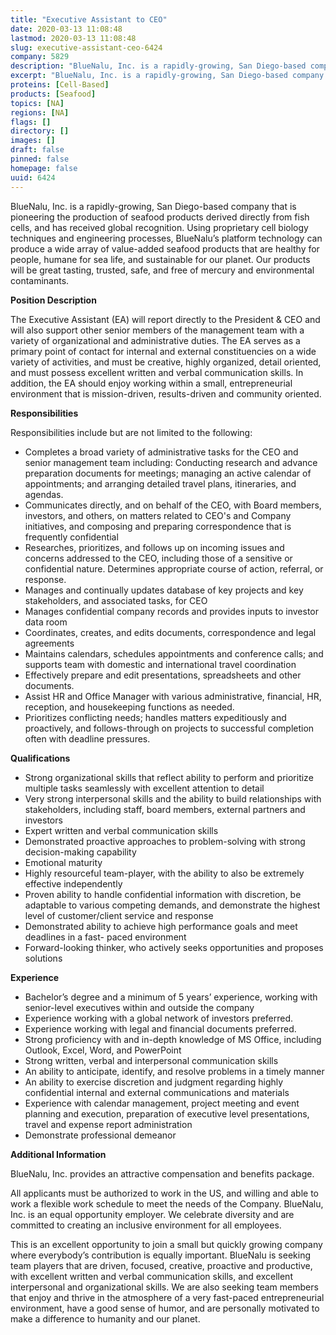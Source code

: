 ```yaml
---
title: "Executive Assistant to CEO"
date: 2020-03-13 11:08:48
lastmod: 2020-03-13 11:08:48
slug: executive-assistant-ceo-6424
company: 5829
description: "BlueNalu, Inc. is a rapidly-growing, San Diego-based company that is pioneering the production of seafood products derived directly from fish cells, and has received global recognition. Using proprietary cell biology techniques and engineering processes, BlueNalu’s platform technology can produce a wide array of value-added seafood products that are healthy for people, humane for sea life, and sustainable for our planet. Our products will be great tasting, trusted, safe, and free of mercury and environmental contaminants.Position Description"
excerpt: "BlueNalu, Inc. is a rapidly-growing, San Diego-based company that is pioneering the production of seafood products derived directly from fish cells, and has received global recognition. Using proprietary cell biology techniques and engineering processes, BlueNalu’s platform technology can produce a wide array of value-added seafood products that are healthy for people, humane for sea life, and sustainable for our planet. Our products will be great tasting, trusted, safe, and free of mercury and environmental contaminants.Position Description"
proteins: [Cell-Based]
products: [Seafood]
topics: [NA]
regions: [NA]
flags: []
directory: []
images: []
draft: false
pinned: false
homepage: false
uuid: 6424
---
```

<p>BlueNalu, Inc. is a rapidly-growing, San Diego-based company that is pioneering the production of seafood products derived directly from fish cells, and has received global recognition. Using proprietary cell biology techniques and engineering processes, BlueNalu’s platform technology can produce a wide array of value-added seafood products that are healthy for people, humane for sea life, and sustainable for our planet. Our products will be great tasting, trusted, safe, and free of mercury and environmental contaminants.</p>
<p><strong>Position Description</strong></p>
<p>The Executive Assistant (EA) will report directly to the President & CEO and will also support other senior members of the management team with a variety of organizational and administrative duties. The EA serves as a primary point of contact for internal and external constituencies on a wide variety of activities, and must be creative, highly organized, detail oriented, and must possess excellent written and verbal communication skills. In addition, the EA should enjoy working within a small, entrepreneurial environment that is mission-driven, results-driven and community oriented.</p>
<p><strong>Responsibilities</strong></p>
<p>Responsibilities include but are not limited to the following:</p>
<ul>
<li>Completes a broad variety of administrative tasks for the CEO and senior management team including: Conducting research and advance preparation documents for meetings; managing an active calendar of appointments; and arranging detailed travel plans, itineraries, and agendas.</li>
<li>Communicates directly, and on behalf of the CEO, with Board members, investors, and others, on matters related to CEO's and Company initiatives, and composing and preparing correspondence that is frequently confidential</li>
<li>Researches, prioritizes, and follows up on incoming issues and concerns addressed to the CEO, including those of a sensitive or confidential nature. Determines appropriate course of action, referral, or response.</li>
<li>Manages and continually updates database of key projects and key stakeholders, and associated tasks, for CEO</li>
<li>Manages confidential company records and provides inputs to investor data room</li>
<li>Coordinates, creates, and edits documents, correspondence and legal agreements</li>
<li>Maintains calendars, schedules appointments and conference calls; and supports team with domestic and international travel coordination</li>
<li>Effectively prepare and edit presentations, spreadsheets and other documents.</li>
<li>Assist HR and Office Manager with various administrative, financial, HR, reception, and housekeeping functions as needed.</li>
<li>Prioritizes conflicting needs; handles matters expeditiously and proactively, and follows-through on projects to successful completion often with deadline pressures.</li>
</ul>
<p><strong>Qualifications</strong></p>
<ul>
<li>Strong organizational skills that reflect ability to perform and prioritize multiple tasks seamlessly with excellent attention to detail</li>
<li>Very strong interpersonal skills and the ability to build relationships with stakeholders, including staff, board members, external partners and investors</li>
<li>Expert written and verbal communication skills</li>
<li>Demonstrated proactive approaches to problem-solving with strong decision-making capability</li>
<li>Emotional maturity</li>
<li>Highly resourceful team-player, with the ability to also be extremely effective independently</li>
<li>Proven ability to handle confidential information with discretion, be adaptable to various competing demands, and demonstrate the highest level of customer/client service and response</li>
<li>Demonstrated ability to achieve high performance goals and meet deadlines in a fast- paced environment</li>
<li>Forward-looking thinker, who actively seeks opportunities and proposes solutions</li>
</ul>
<p><strong>Experience</strong></p>
<ul>
<li>Bachelor’s degree and a minimum of 5 years’ experience, working with senior-level executives within and outside the company</li>
<li>Experience working with a global network of investors preferred.</li>
<li>Experience working with legal and financial documents preferred.</li>
<li>Strong proficiency with and in-depth knowledge of MS Office, including Outlook, Excel, Word, and PowerPoint</li>
<li>Strong written, verbal and interpersonal communication skills</li>
<li>An ability to anticipate, identify, and resolve problems in a timely manner</li>
<li>An ability to exercise discretion and judgment regarding highly confidential internal and external communications and materials</li>
<li>Experience with calendar management, project meeting and event planning and execution, preparation of executive level presentations, travel and expense report administration</li>
<li>Demonstrate professional demeanor</li>
</ul>
<p><strong>Additional Information</strong></p>
<p>BlueNalu, Inc. provides an attractive compensation and benefits package.</p>
<p>All applicants must be authorized to work in the US, and willing and able to work a flexible work schedule to meet the needs of the Company. BlueNalu, Inc. is an equal opportunity employer. We celebrate diversity and are committed to creating an inclusive environment for all employees.</p>
<p>This is an excellent opportunity to join a small but quickly growing company where everybody’s contribution is equally important. BlueNalu is seeking team players that are driven, focused, creative, proactive and productive, with excellent written and verbal communication skills, and excellent interpersonal and organizational skills. We are also seeking team members that enjoy and thrive in the atmosphere of a very fast-paced entrepreneurial environment, have a good sense of humor, and are personally motivated to make a difference to humanity and our planet.</p>
